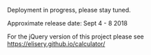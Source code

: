 Deployment in progress, please stay tuned. 

Approximate release date: Sept 4 - 8 2018

For the jQuery version of this project please see https://elisery.github.io/calculator/


